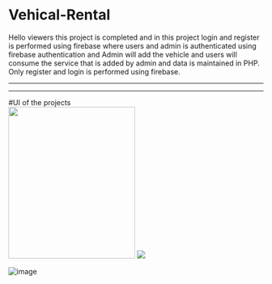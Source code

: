 # Vehical-Rental
Hello viewers this project is completed and in this project login and register is performed using firebase where users and admin is authenticated using firebase authentication and Admin will add the vehicle and users will consume the service that is added by admin and data is maintained in PHP. Only register and login is performed using firebase.
<hr>


<hr>
#UI of the projects
<div>
<img src= "https://user-images.githubusercontent.com/96978659/185059300-50eb5d2a-625a-4fba-9be1-268ffaa72486.png " alt=" " width="250" height="300" />
  
 <img src= " " alt=" " />
</div>

![image]()


















